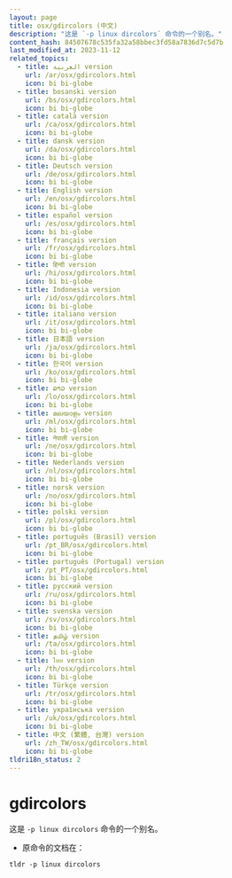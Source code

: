 ```yaml
---
layout: page
title: osx/gdircolors (中文)
description: "这是 `-p linux dircolors` 命令的一个别名。"
content_hash: 84507678c535fa32a58bbec3fd58a7836d7c5d7b
last_modified_at: 2023-11-12
related_topics:
  - title: العربية version
    url: /ar/osx/gdircolors.html
    icon: bi bi-globe
  - title: bosanski version
    url: /bs/osx/gdircolors.html
    icon: bi bi-globe
  - title: català version
    url: /ca/osx/gdircolors.html
    icon: bi bi-globe
  - title: dansk version
    url: /da/osx/gdircolors.html
    icon: bi bi-globe
  - title: Deutsch version
    url: /de/osx/gdircolors.html
    icon: bi bi-globe
  - title: English version
    url: /en/osx/gdircolors.html
    icon: bi bi-globe
  - title: español version
    url: /es/osx/gdircolors.html
    icon: bi bi-globe
  - title: français version
    url: /fr/osx/gdircolors.html
    icon: bi bi-globe
  - title: हिन्दी version
    url: /hi/osx/gdircolors.html
    icon: bi bi-globe
  - title: Indonesia version
    url: /id/osx/gdircolors.html
    icon: bi bi-globe
  - title: italiano version
    url: /it/osx/gdircolors.html
    icon: bi bi-globe
  - title: 日本語 version
    url: /ja/osx/gdircolors.html
    icon: bi bi-globe
  - title: 한국어 version
    url: /ko/osx/gdircolors.html
    icon: bi bi-globe
  - title: ລາວ version
    url: /lo/osx/gdircolors.html
    icon: bi bi-globe
  - title: മലയാളം version
    url: /ml/osx/gdircolors.html
    icon: bi bi-globe
  - title: नेपाली version
    url: /ne/osx/gdircolors.html
    icon: bi bi-globe
  - title: Nederlands version
    url: /nl/osx/gdircolors.html
    icon: bi bi-globe
  - title: norsk version
    url: /no/osx/gdircolors.html
    icon: bi bi-globe
  - title: polski version
    url: /pl/osx/gdircolors.html
    icon: bi bi-globe
  - title: português (Brasil) version
    url: /pt_BR/osx/gdircolors.html
    icon: bi bi-globe
  - title: português (Portugal) version
    url: /pt_PT/osx/gdircolors.html
    icon: bi bi-globe
  - title: русский version
    url: /ru/osx/gdircolors.html
    icon: bi bi-globe
  - title: svenska version
    url: /sv/osx/gdircolors.html
    icon: bi bi-globe
  - title: தமிழ் version
    url: /ta/osx/gdircolors.html
    icon: bi bi-globe
  - title: ไทย version
    url: /th/osx/gdircolors.html
    icon: bi bi-globe
  - title: Türkçe version
    url: /tr/osx/gdircolors.html
    icon: bi bi-globe
  - title: українська version
    url: /uk/osx/gdircolors.html
    icon: bi bi-globe
  - title: 中文 (繁體, 台灣) version
    url: /zh_TW/osx/gdircolors.html
    icon: bi bi-globe
tldri18n_status: 2
---
```

# gdircolors

这是 `-p linux dircolors` 命令的一个别名。

- 原命令的文档在：

`tldr -p linux dircolors`
